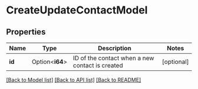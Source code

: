 # CreateUpdateContactModel

## Properties

Name | Type | Description | Notes
------------ | ------------- | ------------- | -------------
**id** | Option<**i64**> | ID of the contact when a new contact is created | [optional]

[[Back to Model list]](../README.md#documentation-for-models) [[Back to API list]](../README.md#documentation-for-api-endpoints) [[Back to README]](../README.md)


